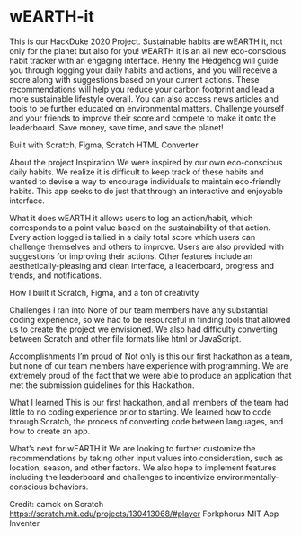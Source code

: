 # wEARTH-it
This is our HackDuke 2020 Project.
Sustainable habits are wEARTH it, not only for the planet but also for you! wEARTH it is an all new eco-conscious habit tracker with an engaging interface. Henny the Hedgehog will guide you through logging your daily habits and actions, and you will receive a score along with suggestions based on your current actions. These recommendations will help you reduce your carbon footprint and lead a more sustainable lifestyle overall. You can also access news articles and tools to be further educated on environmental matters. Challenge yourself and your friends to improve their score and compete to make it onto the leaderboard. Save money, save time, and save the planet!

Built with
Scratch, Figma, Scratch HTML Converter

About the project
Inspiration
We were inspired by our own eco-conscious daily habits. We realize it is difficult to keep track of these habits and wanted to devise a way to encourage individuals to maintain eco-friendly habits. This app seeks to do just that through an interactive and enjoyable interface. 

What it does
wEARTH it allows users to log an action/habit, which corresponds to a point value based on the sustainability of that action. Every action logged is tallied in a daily total score which users can challenge themselves and others to improve. Users are also provided with suggestions for improving their actions. Other features include an aesthetically-pleasing and clean interface, a leaderboard, progress and trends, and notifications. 

How I built it
Scratch, Figma, and a ton of creativity 

Challenges I ran into
None of our team members have any substantial coding experience, so we had to be resourceful in finding tools that allowed us to create the project we envisioned. We also had difficulty converting between Scratch and other file formats like html or JavaScript.

Accomplishments I’m proud of
Not only is this our first hackathon as a team, but none of our team members have experience with programming. We are extremely proud of the fact that we were able to produce an application that met the submission guidelines for this Hackathon.

What I learned
This is our first hackathon, and all members of the team had little to no coding experience prior to starting. We learned how to code through Scratch, the process of converting code between languages, and how to create an app. 

What’s next for wEARTH it
We are looking to further customize the recommendations by taking other input values into consideration, such as location, season, and other factors. We also hope to implement features including the leaderboard and challenges to incentivize environmentally-conscious behaviors.

Credit: 
camck on Scratch https://scratch.mit.edu/projects/130413068/#player
Forkphorus
MIT App Inventer

